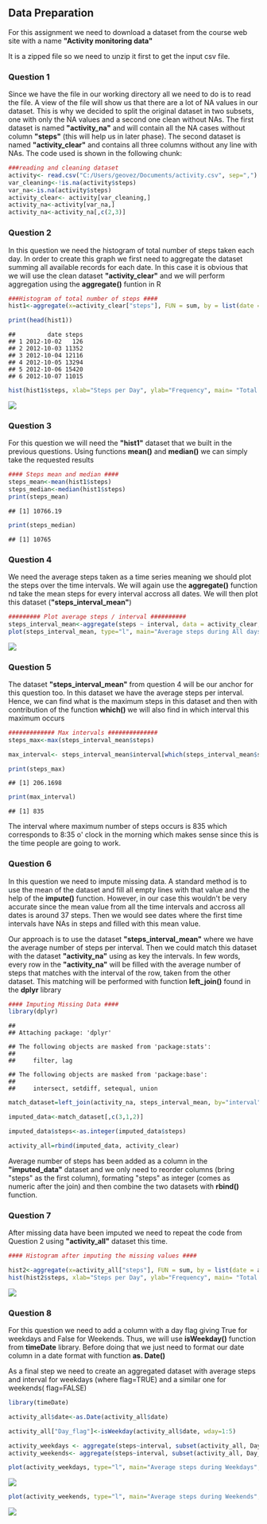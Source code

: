 Data Preparation
----------------

For this assignment we need to download a dataset from the course web site with a name **"Activity monitoring data"**

It is a zipped file so we need to unzip it first to get the input csv file.

### Question 1

Since we have the file in our working directory all we need to do is to read the file. A view of the file will show us that there are a lot of NA values in our dataset. This is why we decided to split the original dataset in two subsets, one with only the NA values and a second one clean without NAs. The first dataset is named **"activity\_na"** and will contain all the NA cases without column **"steps"** (this will help us in later phase). The second dataset is named **"activity\_clear"** and contains all three columns without any line with NAs. The code used is shown in the following chunk:

``` r
###reading and cleaning dataset
activity<- read.csv("C:/Users/geovez/Documents/activity.csv", sep=",")
var_cleaning<-!is.na(activity$steps)
var_na<-is.na(activity$steps)
activity_clear<- activity[var_cleaning,]
activity_na<-activity[var_na,]
activity_na<-activity_na[,c(2,3)]
```

### Question 2

In this question we need the histogram of total number of steps taken each day. In order to create this graph we first need to aggregate the dataset summing all available records for each date. In this case it is obvious that we will use the clean dataset **"activity\_clear"** and we will perform aggregation using the **aggregate()** funtion in R

``` r
###Histogram of total number of steps ####
hist1<-aggregate(x=activity_clear["steps"], FUN = sum, by = list(date = activity_clear$date))

print(head(hist1))
```

    ##         date steps
    ## 1 2012-10-02   126
    ## 2 2012-10-03 11352
    ## 3 2012-10-04 12116
    ## 4 2012-10-05 13294
    ## 5 2012-10-06 15420
    ## 6 2012-10-07 11015

``` r
hist(hist1$steps, xlab="Steps per Day", ylab="Frequency", main= "Total number of steps taken per day", col="green" )
```

![](Assignment_1_-_Reproducible_Research_files/figure-markdown_github/unnamed-chunk-2-1.png)

### Question 3

For this question we will need the **"hist1"** dataset that we built in the previous questions. Using functions **mean()** and **median()** we can simply take the requested results

``` r
#### Steps mean and median ####
steps_mean<-mean(hist1$steps)
steps_median<-median(hist1$steps)
print(steps_mean)
```

    ## [1] 10766.19

``` r
print(steps_median)
```

    ## [1] 10765

### Question 4

We need the average steps taken as a time series meaning we should plot the steps over the time intervals. We will again use the **aggregate()** function nd take the mean steps for every interval accross all dates. We will then plot this dataset (**"steps\_interval\_mean"**)

``` r
######### Plot average steps / interval ##########
steps_interval_mean<-aggregate(steps ~ interval, data = activity_clear, FUN = mean)
plot(steps_interval_mean, type="l", main="Average steps during All days without NAs", col="red")
```

![](Assignment_1_-_Reproducible_Research_files/figure-markdown_github/unnamed-chunk-4-1.png)

### Question 5

The dataset **"steps\_interval\_mean"** from question 4 will be our anchor for this question too. In this dataset we have the average steps per interval. Hence, we can find what is the maximum steps in this dataset and then with contribution of the function **which()** we will also find in which interval this maximum occurs

``` r
############# Max intervals ##############
steps_max<-max(steps_interval_mean$steps)

max_interval<- steps_interval_mean$interval[which(steps_interval_mean$steps == steps_max)]
```

``` r
print(steps_max)
```

    ## [1] 206.1698

``` r
print(max_interval)
```

    ## [1] 835

The interval where maximum number of steps occurs is 835 which corresponds to 8:35 o' clock in the morning which makes sense since this is the time people are going to work.

### Question 6

In this question we need to impute missing data. A standard method is to use the mean of the dataset and fill all empty lines with that value and the help of the **impute()** function. However, in our case this wouldn't be very accurate since the mean value from all the time intervals and accross all dates is around 37 steps. Then we would see dates where the first time intervals have NAs in steps and filled with this mean value.

Our approach is to use the dataset **"steps\_interval\_mean"** where we have the average number of steps per interval. Then we could match this dataset with the dataset **"activity\_na"** using as key the intervals. In few words, every row in the **"activity\_na"** will be filled with the average number of steps that matches with the interval of the row, taken from the other dataset. This matching will be performed with function **left\_join()** found in the **dplyr** library

``` r
#### Imputing Missing Data ####
library(dplyr)
```

    ## 
    ## Attaching package: 'dplyr'

    ## The following objects are masked from 'package:stats':
    ## 
    ##     filter, lag

    ## The following objects are masked from 'package:base':
    ## 
    ##     intersect, setdiff, setequal, union

``` r
match_dataset=left_join(activity_na, steps_interval_mean, by="interval")

imputed_data<-match_dataset[,c(3,1,2)]

imputed_data$steps<-as.integer(imputed_data$steps)

activity_all=rbind(imputed_data, activity_clear)
```

Average number of steps has been added as a column in the **"imputed\_data"** dataset and we only need to reorder columns (bring "steps" as the first column), formating "steps" as integer (comes as numeric after the join) and then combine the two datasets with **rbind()** function.

### Question 7

After missing data have been imputed we need to repeat the code from Question 2 using **"activity\_all"** dataset this time.

``` r
#### Histogram after imputing the missing values ####

hist2<-aggregate(x=activity_all["steps"], FUN = sum, by = list(date = activity_all$date))
hist(hist2$steps, xlab="Steps per Day", ylab="Frequency", main= "Total number of steps taken per day", col="green" )
```

![](Assignment_1_-_Reproducible_Research_files/figure-markdown_github/unnamed-chunk-8-1.png)

### Question 8

For this question we need to add a column with a day flag giving True for weekdays and False for Weekends. Thus, we will use **isWeekday()** function from **timeDate** library. Before doing that we just need to format our date column in a date format with function **as. Date()**

As a final step we need to create an aggregated dataset with average steps and interval for weekdays (where flag=TRUE) and a similar one for weekends( flag=FALSE)

``` r
library(timeDate)

activity_all$date<-as.Date(activity_all$date)

activity_all["Day_flag"]<-isWeekday(activity_all$date, wday=1:5)

activity_weekdays <- aggregate(steps~interval, subset(activity_all, Day_flag == TRUE), mean)
activity_weekends<- aggregate(steps~interval, subset(activity_all, Day_flag == FALSE), mean)

plot(activity_weekdays, type="l", main="Average steps during Weekdays", col="blue")
```

![](Assignment_1_-_Reproducible_Research_files/figure-markdown_github/unnamed-chunk-9-1.png)

``` r
plot(activity_weekends, type="l", main="Average steps during Weekends", col="red")
```

![](Assignment_1_-_Reproducible_Research_files/figure-markdown_github/unnamed-chunk-9-2.png)
